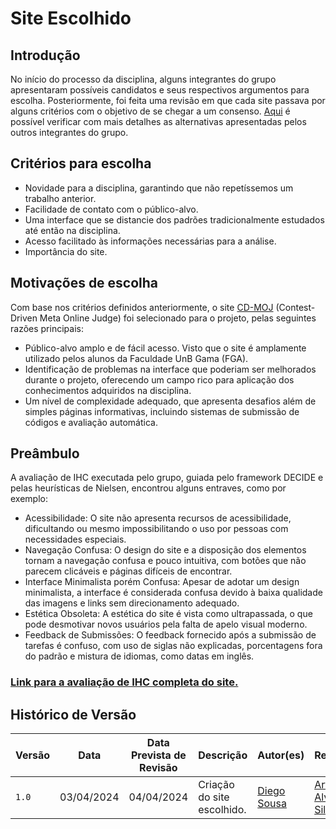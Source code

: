 # Site Escolhido

## Introdução
No início do processo da disciplina, alguns integrantes do grupo apresentaram possíveis candidatos e seus respectivos argumentos para escolha. Posteriormente, foi feita uma revisão em que cada site passava por alguns critérios com o objetivo de se chegar a um consenso.
[Aqui](sitesAvaliados.md) é possível verificar com mais detalhes as alternativas apresentadas pelos outros integrantes do grupo. 

## Critérios para escolha
* Novidade para a disciplina, garantindo que não repetíssemos um trabalho anterior.
* Facilidade de contato com o público-alvo.
* Uma interface que se distancie dos padrões tradicionalmente estudados até então na disciplina. 
* Acesso facilitado às informações necessárias para a análise.
* Importância do site.

## Motivações de escolha
Com base nos critérios definidos anteriormente, o site [CD-MOJ](https://moj.naquadah.com.br/cgi-bin/index.sh) (Contest-Driven Meta Online Judge) foi selecionado para o projeto, pelas seguintes razões principais:

* Público-alvo amplo e de fácil acesso. Visto que o site é amplamente utilizado pelos alunos da Faculdade UnB Gama (FGA).
* Identificação de problemas na interface que poderiam ser melhorados durante o projeto, oferecendo um campo rico para aplicação dos conhecimentos adquiridos na disciplina.
* Um nível de complexidade adequado, que apresenta desafios além de simples páginas informativas, incluindo sistemas de submissão de códigos e avaliação automática.

## Preâmbulo
A avaliação de IHC executada pelo grupo, guiada pelo framework DECIDE e pelas heurísticas de Nielsen, encontrou alguns entraves, como por exemplo:

* Acessibilidade: O site não apresenta recursos de acessibilidade, dificultando ou mesmo impossibilitando o uso por pessoas com necessidades especiais.
* Navegação Confusa: O design do site e a disposição dos elementos tornam a navegação confusa e pouco intuitiva, com botões que não parecem clicáveis e páginas difíceis de encontrar.
* Interface Minimalista porém Confusa: Apesar de adotar um design minimalista, a interface é considerada confusa devido à baixa qualidade das imagens e links sem direcionamento adequado.
* Estética Obsoleta: A estética do site é vista como ultrapassada, o que pode desmotivar novos usuários pela falta de apelo visual moderno.
* Feedback de Submissões: O feedback fornecido após a submissão de tarefas é confuso, com uso de siglas não explicadas, porcentagens fora do padrão e mistura de idiomas, como datas em inglês.

###  [Link para a avaliação de IHC completa do site.](avaliacoes/avaliacao_CD-MOJ.pdf)
## <a>Histórico de Versão</a>

| Versão| Data | Data Prevista de Revisão| Descrição  | Autor(es)  | Revisor(es) |
| ------- | ------ | ------ | ------- | -------- | -------- |
| `1.0` | 03/04/2024 | 04/04/2024 | Criação do site escolhido. | [Diego Sousa](https://github.com/DiegoSousaLeite) | [Arthur Alves](https://github.com/Arthrok) e [Eric Silveira](https://github.com/ericbky) |
